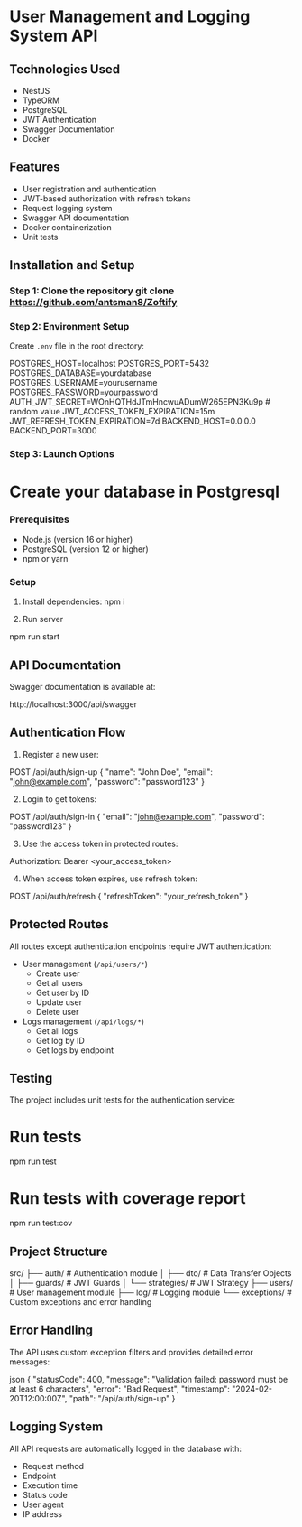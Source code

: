 # User Management and Logging System API

## Technologies Used

- NestJS
- TypeORM
- PostgreSQL
- JWT Authentication
- Swagger Documentation
- Docker

## Features

- User registration and authentication
- JWT-based authorization with refresh tokens
- Request logging system
- Swagger API documentation
- Docker containerization
- Unit tests

## Installation and Setup

### Step 1: Clone the repository git clone https://github.com/antsman8/Zoftify

### Step 2: Environment Setup

Create `.env` file in the root directory:

POSTGRES_HOST=localhost
POSTGRES_PORT=5432
POSTGRES_DATABASE=yourdatabase
POSTGRES_USERNAME=yourusername
POSTGRES_PASSWORD=yourpassword
AUTH_JWT_SECRET=WOnHQTHdJTmHncwuADumW265EPN3Ku9p # random value
JWT_ACCESS_TOKEN_EXPIRATION=15m
JWT_REFRESH_TOKEN_EXPIRATION=7d
BACKEND_HOST=0.0.0.0
BACKEND_PORT=3000

### Step 3: Launch Options

# Create your database in Postgresql

### Prerequisites

- Node.js (version 16 or higher)
- PostgreSQL (version 12 or higher)
- npm or yarn

### Setup

1. Install dependencies:
   npm i
   
2.  Run server

npm run start

## API Documentation

Swagger documentation is available at:

http://localhost:3000/api/swagger

## Authentication Flow

1. Register a new user:

POST /api/auth/sign-up
{
"name": "John Doe",
"email": "john@example.com",
"password": "password123"
}

2. Login to get tokens:

POST /api/auth/sign-in
{
"email": "john@example.com",
"password": "password123"
}

3. Use the access token in protected routes:

Authorization: Bearer <your_access_token>

4. When access token expires, use refresh token:

POST /api/auth/refresh
{
"refreshToken": "your_refresh_token"
}

## Protected Routes

All routes except authentication endpoints require JWT authentication:

- User management (`/api/users/*`)
  - Create user
  - Get all users
  - Get user by ID
  - Update user
  - Delete user
- Logs management (`/api/logs/*`)
  - Get all logs
  - Get log by ID
  - Get logs by endpoint

## Testing

The project includes unit tests for the authentication service:

# Run tests

npm run test

# Run tests with coverage report

npm run test:cov

## Project Structure

src/
├── auth/ # Authentication module
│ ├── dto/ # Data Transfer Objects
│ ├── guards/ # JWT Guards
│ └── strategies/ # JWT Strategy
├── users/ # User management module
├── log/ # Logging module
└── exceptions/ # Custom exceptions and error handling

## Error Handling

The API uses custom exception filters and provides detailed error messages:

json
{
"statusCode": 400,
"message": "Validation failed: password must be at least 6 characters",
"error": "Bad Request",
"timestamp": "2024-02-20T12:00:00Z",
"path": "/api/auth/sign-up"
}

## Logging System

All API requests are automatically logged in the database with:

- Request method
- Endpoint
- Execution time
- Status code
- User agent
- IP address
